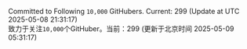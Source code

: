 Committed to Following `10,000` GitHubers. Current: <!-- FOLLOWING_COUNT -->299<!-- FOLLOWING_COUNT --> (Update at UTC <!-- LAST_UPDATED -->2025-05-08 21:31:17<!-- LAST_UPDATED -->)<br>
致力于关注`10,000`个GitHuber。当前：<!-- FOLLOWING_COUNT -->299<!-- FOLLOWING_COUNT --> (更新于北京时间 <!-- LAST_UPDATED_CST -->2025-05-09 05:31:17<!-- LAST_UPDATED_CST -->)
